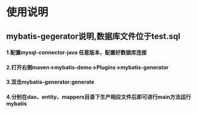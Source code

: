 # 使用说明
## mybatis-gegerator说明,数据库文件位于test.sql
#### 1.配置mysql-connector-java 任意版本，配置好数据库连接
#### 2.打开右侧maven->mybatis-demo->Plugins->mybatis-generator
#### 3.双击mybatis-generator:generate
#### 4.分别在dao、entity、mappers目录下生产相应文件后即可进行main方法运行mybatis
 